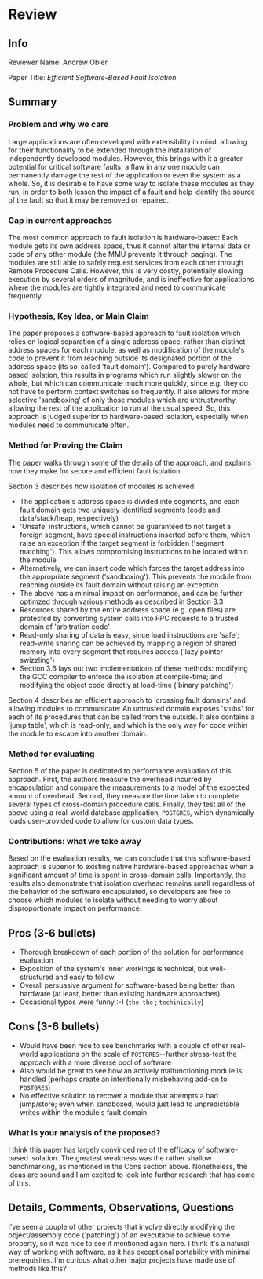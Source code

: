# Review

## Info

Reviewer Name: Andrew Obler

Paper Title: _Efficient Software-Based Fault Isolation_

## Summary

### Problem and why we care

Large applications are often developed with extensibility in mind, allowing for
their functionality to be extended through the installation of independently
developed modules. However, this brings with it a greater potential for
critical software faults; a flaw in any one module can permanently damage the
rest of the application or even the system as a whole. So, it is desirable to
have some way to isolate these modules as they run, in order to both lessen the
impact of a fault and help identify the source of the fault so that it may be
removed or repaired.

### Gap in current approaches

The most common approach to fault isolation is hardware-based: Each module gets
its own address space, thus it cannot alter the internal data or code of any
other module (the MMU prevents it through paging). The modules are still able
to safely request services from each other through Remote Procedure Calls.
However, this is very costly, potentially slowing execution by several orders
of magnitude, and is ineffective for applications where the modules are tightly
integrated and need to communicate frequently.

### Hypothesis, Key Idea, or Main Claim

The paper proposes a software-based approach to fault isolation which relies on
logical separation of a single address space, rather than distinct address
spaces for each module, as well as modification of the module's code to prevent
it from reaching outside its designated portion of the address space (its
so-called 'fault domain'). Compared to purely hardware-based isolation, this
results in programs which run slightly slower on the whole, but which can
communicate much more quickly, since e.g. they do not have to perform context
switches so frequently. It also allows for more selective 'sandboxing' of only
those modules which are untrustworthy, allowing the rest of the application to
run at the usual speed. So, this approach is judged superior to
hardware-based isolation, especially when modules need to communicate often.

### Method for Proving the Claim

The paper walks through some of the details of the approach, and explains how
they make for secure and efficient fault isolation.

Section 3 describes how isolation of modules is achieved:
- The application's address space is divided into segments, and each fault
domain gets two uniquely identified segments (code and data/stack/heap,
respectively)
- 'Unsafe' instructions, which cannot be guaranteed to not target a foreign
segment, have special instructions inserted before them, which raise an
exception if the target segment is forbidden ('segment matching'). This allows
compromising instructions to be located within the module
- Alternatively, we can insert code which forces the target address into the
appropriate segment ('sandboxing'). This prevents the module from reaching
outside its fault domain without raising an exception
- The above has a minimal impact on performance, and can be further optimzed
through various methods as described in Section 3.3
- Resources shared by the entire address space (e.g. open files) are
protected by converting system calls into RPC requests to a trusted domain of
'arbitration code'
- Read-only sharing of data is easy, since load instructions are 'safe';
read-write sharing can be achieved by mapping a region of shared memory into
every segment that requires access ('lazy pointer swizzling')
- Section 3.6 lays out two implementations of these methods: modifying the GCC
compiler to enforce the isolation at compile-time; and modifying the object
code directly at load-time ('binary patching')

Section 4 describes an efficient approach to 'crossing fault domains' and
allowing modules to communicate: An untrusted domain exposes 'stubs' for each
of its procedures that can be called from the outside. It also contains a
'jump table', which is read-only, and which is the only way for code within the
module to escape into another domain.

### Method for evaluating

Section 5 of the paper is dedicated to performance evaluation of this approach.
First, the authors measure the overhead incurred by encapsulation and compare
the measurements to a model of the expected amount of overhead. Second, they
measure the time taken to complete several types of cross-domain procedure
calls. Finally, they test all of the above using a real-world database
application, `POSTGRES`, which dynamically loads user-provided code to allow
for custom data types.

### Contributions: what we take away

Based on the evaluation results, we can conclude that this software-based
approach is superior to existing native hardware-based approaches when a
significant amount of time is spent in cross-domain calls. Importantly, the
results also demonstrate that isolation overhead remains small regardless of
the behavior of the software encapsulated, so developers are free to choose
which modules to isolate without needing to worry about disproportionate impact
on performance.

## Pros (3-6 bullets)

- Thorough breakdown of each portion of the solution for performance evaluation
- Exposition of the system's inner workings is technical, but well-structured
and easy to follow
- Overall persuasive argument for software-based being better than hardware
(at least, better than existing hardware approaches)
- Occasional typos were funny :-) (`the the` ; `techinically`)

## Cons (3-6 bullets)

- Would have been nice to see benchmarks with a couple of other real-world
applications on the scale of `POSTGRES`--further stress-test the approach with
a more diverse pool of software
- Also would be great to see how an actively malfunctioning module is handled
(perhaps create an intentionally misbehaving add-on to `POSTGRES`)
- No effective solution to recover a module that attempts a bad jump/store;
even when sandboxed, would just lead to unpredictable writes within the
module's fault domain

### What is your analysis of the proposed?

I think this paper has largely convinced me of the efficacy of software-based
isolation. The greatest weakness was the rather shallow benchmarking, as
mentioned in the Cons section above. Nonetheless, the ideas are sound and I am
excited to look into further research that has come of this.

## Details, Comments, Observations, Questions

I've seen a couple of other projects that involve directly modifying the
object/assembly code ('patching') of an executable to achieve some property, so
it was nice to see it mentioned again here. I think it's a natural way of
working with software, as it has exceptional portability with minimal
prerequisites. I'm curious what other major projects have made use of methods
like this?
